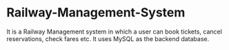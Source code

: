 # Railway-Management-System
It is a Railway Management system in which a user can book tickets, cancel reservations, check fares etc. It uses MySQL as the backend database.

